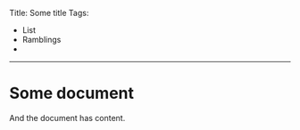 Title: Some title
Tags:
  - List
  - Ramblings
  - 
-----------------------------------------------------

# Some document

And the document has content.
